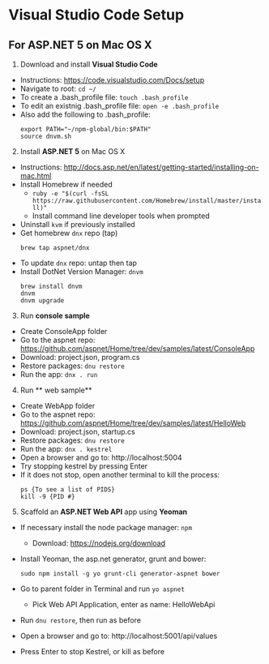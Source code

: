 # Visual Studio Code Setup
## For ASP.NET 5 on Mac OS X

1. Download and install **Visual Studio Code**

  - Instructions: https://code.visualstudio.com/Docs/setup
  - Navigate to root: ```cd ~/```
  - To create a .bash_profile file: ```touch .bash_profile```
  - To edit an existnig .bash_profile file: ```open -e .bash_profile```
  - Also add the following to .bash_profile:
    ```
    export PATH="~/npm-global/bin:$PATH" 
    source dnvm.sh
    ```
2. Install **ASP.NET 5** on Mac OS X

  - Instructions: http://docs.asp.net/en/latest/getting-started/installing-on-mac.html
  - Install Homebrew if needed
    + ```ruby -e "$(curl -fsSL https://raw.githubusercontent.com/Homebrew/install/master/install)"```
    + Install command line developer tools when prompted
  - Uninstall `kvm` if previously installed
  - Get homebrew `dnx` repo (tap)
    ```
    brew tap aspnet/dnx
    ``` 
  - To update `dnx` repo: untap then tap
  - Install DotNet Version Manager: `dnvm`
    ```
    brew install dnvm
    dnvm
    dnvm upgrade
    ```
  
3. Run **console sample**
  - Create ConsoleApp folder
  - Go to the aspnet repo: https://github.com/aspnet/Home/tree/dev/samples/latest/ConsoleApp
  - Download: project.json, program.cs
  - Restore packages: `dnu restore`
  - Run the app: `dnx . run`
  
4. Run ** web sample**
  - Create WebApp folder
  - Go to the aspnet repo: https://github.com/aspnet/Home/tree/dev/samples/latest/HelloWeb
  - Download: project.json, startup.cs
  - Restore packages: `dnu restore`
  - Run the app: `dnx . kestrel`
  - Open a browser and go to: http://localhost:5004
  - Try stopping kestrel by pressing Enter
  - If it does not stop, open another terminal to kill the process:
    ```
    ps {To see a list of PIDS}
    kill -9 {PID #}
    ```

5. Scaffold an **ASP.NET Web API** app using **Yeoman**
  - If necessary install the node package manager: `npm`
    + Download: https://nodejs.org/download
  - Install Yeoman, the asp.net generator, grunt and bower:
  
    `sudo npm install -g yo grunt-cli generator-aspnet bower`
  - Go to parent folder in Terminal and run `yo aspnet`
    + Pick Web API Application, enter as name: HelloWebApi
  - Run `dnu restore`, then run as before
  - Open a browser and go to: http://localhost:5001/api/values
  - Press Enter to stop Kestrel, or kill as before
